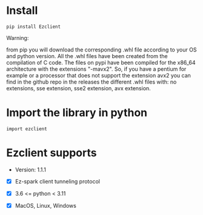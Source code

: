 # Install
```
pip install Ezclient
```

Warning:

from pip you will download the corresponding .whl file according to your OS and python version.
All the .whl files have been created from the compilation of C code. The files on pypi have been compiled
for the x86_64 architecture with the extensions "-mavx2". So, if you have a pentium for example
or a processor that does not support the extension avx2 you can find in the github repo in the releases
the different .whl files with: no extensions, sse extension, sse2 extension, avx extension.

# Import the library in python

```
import ezclient
```

# Ezclient supports

- Version: 1.1.1

 - [x] Ez-spark client tunneling protocol
 - [x] 3.6 <= python < 3.11
 - [x] MacOS, Linux, Windows
 
